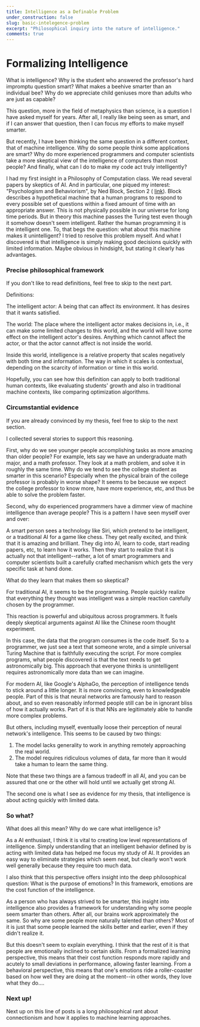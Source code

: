 ```yaml
---
title: Intelligence as a Definable Problem
under_construction: false
slug: basic-intelegence-problem
excerpt: "Philosophical inquiry into the nature of intelligence."
comments: true
---
```


# Formalizing Intelligence

What is intelligence? Why is the student who answered the professor's hard impromptu question smart? What makes a beehive smarter than an individual bee? Why do we appreciate child geniuses more than adults who are just as capable?

This question, more in the field of metaphysics than science, is a question I have asked myself for years. After all, I really like being seen as smart, and if I can answer that question, then I can focus my efforts to make myself smarter.

But recently, I have been thinking the same question in a different context, that of machine intelligence. Why do some people think some applications are smart? Why do more experienced programmers and computer scientists take a more skeptical view of the intelligence of computers than most people? And finally, what can I do to make my code act truly intelligently?

I had my first insight in a Philosophy of Computation class. We read several papers by skeptics of AI. And in particular, one piqued my interest: "Psychologism and Behaviorism", by Ned Block, Section 2 ( [link](http://www.nyu.edu/gsas/dept/philo/faculty/block/papers/Psychologism.htm)). Block describes a hypothetical machine that a human programs to respond to every possible set of questions within a fixed amount of time with an appropriate answer. This is not physically possible in our universe for long time periods. But in theory this machine passes the Turing test even though it somehow doesn't seem intelligent. Rather the human programming it is the intelligent one. To, that begs the question: what about this machine makes it unintelligent? I tried to resolve this problem myself. And what I discovered is that intelligence is simply making good decisions quickly with limited information. Maybe obvious in hindsight, but stating it clearly has advantages.


### Precise philosophical framework

If you don't like to read definitions, feel free to skip to the next part.

Definitions:

The intelligent actor: A being that can affect its environment. It has desires that it wants satisfied.

The world: The place where the intelligent actor makes decisions in, i.e., it can make some limited changes to this world, and the world will have some effect on the intelligent actor's desires. Anything which cannot affect the actor, or that the actor cannot affect is not inside the world.

Inside this world, intelligence is a relative property that scales negatively with both time and information. The way in which it scales is contextual, depending on the scarcity of information or time in this world.

Hopefully, you can see how this definition can apply to both traditional human contexts, like evaluating students' growth and also in traditional machine contexts, like comparing optimization algorithms.

### Circumstantial evidence

If you are already convinced by my thesis, feel free to skip to the next section.

I collected several stories to support this reasoning.

First, why do we see younger people accomplishing tasks as more amazing than older people? For example, lets say we have an undergraduate math major, and a math professor. They look at a math problem, and solve it in roughly the same time. Why do we tend to see the college student as smarter in this scenario? Especially when the physical brain of the college professor is probably in worse shape? It seems to be because we expect the college professor to know more, have more experience, etc, and thus be able to solve the problem faster.

Second, why do experienced programmers have a dimmer view of machine intelligence than  average people? This is a pattern I have seen myself over and over:

A smart person sees a technology like Siri, which pretend to be intelligent, or a traditional AI for a game like chess. They get really excited, and think that it is amazing and brilliant. They dig into AI, learn to code, start reading papers, etc, to learn how it works. Then they start to realize that it is actually not that intelligent--rather, a lot of smart programmers and computer scientists built a carefully crafted mechanism which gets the very specific task at hand done.

What do they learn that makes them so skeptical?

For traditional AI, it seems to be the programming. People quickly realize that everything they thought was intelligent was a simple reaction carefully chosen by the programmer.

This reaction is powerful and ubiquitous across programmers. It fuels deeply skeptical arguments against AI like the Chinese room thought experiment.

In this case, the data that the program consumes is the code itself. So to a programmer, we just see a text that someone wrote, and a simple universal Turing Machine that is faithfully executing the script. For more complex programs, what people discovered is that the text needs to get astronomically big. This approach that everyone thinks is unintelligent requires astronomically more data than we can imagine.

For modern AI, like Google's AlphaGo, the perception of intelligence tends to stick around a little longer. It is more convincing, even to knowledgeable people. Part of this is that neural networks are famously hard to reason about, and so even reasonably informed people still can be in ignorant bliss of how it actually works. Part of it is that NNs are legitimately able to handle more complex problems.

But others, including myself, eventually loose their perception of neural network's intelligence. This seems to be caused by two things:

1. The model lacks generality to work in anything remotely approaching the real world.
2. The model requires ridiculous volumes of data, far more than it would take a human to learn the same thing.

Note that these two things are a famous tradeoff in all AI, and you can be assured that one or the other will hold until we actually get strong AI.

The second one is what I see as evidence for my thesis, that intelligence is about acting quickly with limited data.

### So what?

What does all this mean? Why do we care what intelligence is?

As a AI enthusiast, I think it is vital to creating low level representations of intelligence. Simply understanding that an intelligent behavior defined by is acting with limited data has helped me focus my study of AI. It provides an easy way to eliminate strategies which seem neat, but clearly won't work well generally because they require too much data.

I also think that this perspective offers insight into the deep philosophical question: What is the purpose of emotions? In this framework, emotions are the cost function of the intelligence.

As a person who has always strived to be smarter, this insight into intelligence also provides a framework for understanding why some people seem smarter than others. After all, our brains work approximately the same. So why are some people more naturally talented than others? Most of it is just that some people learned the skills better and earlier, even if they didn't realize it.

But this doesn't seem to explain everything. I think that the rest of it is that people are emotionally inclined to certain skills. From a formalized learning perspective, this means that their cost function responds more rapidly and acutely to small deviations in performance, allowing faster learning. From a behavioral perspective, this means that one's emotions ride a roller-coaster based on how well they are doing at the moment--in other words, they love what they do....

### Next up!

Next up on this line of posts is a long philosophical rant about connectionism and how it applies to machine learning approaches.
